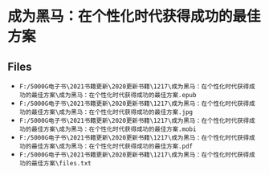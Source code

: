 # 成为黑马：在个性化时代获得成功的最佳方案

## Files

- `F:/5000G电子书\2021书籍更新\2020更新书籍\1217\成为黑马：在个性化时代获得成功的最佳方案\成为黑马：在个性化时代获得成功的最佳方案.epub`
- `F:/5000G电子书\2021书籍更新\2020更新书籍\1217\成为黑马：在个性化时代获得成功的最佳方案\成为黑马：在个性化时代获得成功的最佳方案.jpg`
- `F:/5000G电子书\2021书籍更新\2020更新书籍\1217\成为黑马：在个性化时代获得成功的最佳方案\成为黑马：在个性化时代获得成功的最佳方案.mobi`
- `F:/5000G电子书\2021书籍更新\2020更新书籍\1217\成为黑马：在个性化时代获得成功的最佳方案\成为黑马：在个性化时代获得成功的最佳方案.pdf`
- `F:/5000G电子书\2021书籍更新\2020更新书籍\1217\成为黑马：在个性化时代获得成功的最佳方案\files.txt`
